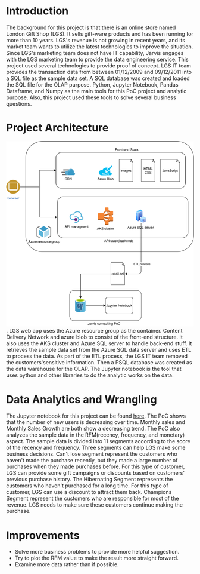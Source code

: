 # Introduction
The background for this project is that there is an online store named London Gift Shop (LGS). It sells gift-ware products and has been running
for more than 10 years. LGS's revenue is not growing in recent years, and its market team wants to utilize the latest technologies to improve the situation. Since LGS's marketing team does not have IT capability, Jarvis engages with the LGS marketing team to provide the data engineering service. This project used several technologies to provide proof of concept.
  LGS IT team provides the transaction data from between 01/12/2009 and 09/12/2011 into a SQL file as the sample data set. A SQL database was created and loaded the SQL file for the 
  OLAP purpose. Python, Jupyter Notebook, Pandas Dataframe, and Numpy as the main tools for this PoC project and analytic purpose.
  Also, this project used these tools to solve several business questions.


# Project Architecture
![](https://github.com/jarviscanada/jarvis_data_eng_SiqiYang/blob/develop/python_data_wrangling/asset/diagram.png).
LGS web app uses the Azure resource group as the container. Content Delivery Network and azure blob to consist of the front-end structure.
It also uses the AKS cluster and Azure SQL server to handle back-end stuff. It retrieves the sample data set from the Azure SQL data server and uses ETL to process the data. As part of the ETL process, the LGS IT team removed the customers'sensitive information. Then a PSQL database was created as the data warehouse for the OLAP.
 The Jupyter notebook is the tool that uses python and other libraries to do the analytic works on the data.

# Data Analytics and Wrangling
The Jupyter notebook for this project can be found [here](https://github.com/jarviscanada/jarvis_data_eng_SiqiYang/blob/develop/python_data_wrangling/retail_data_analytics_wrangling.ipynb).
The PoC shows that the number of new users is decreasing over time. Monthly sales and Monthly Sales Growth are both show a decreasing trend.
The PoC also analyzes the sample data in the RFM(recency, frequency, and monetary) aspect. The sample data is divided into 11 segments according to the score of the recency and frequency. Three segments can help LGS make some business decisions. Can't lose segment represent the customers who haven't made the purchase recently, but they made a large number of purchases when they made purchases before. For this type of customer, LGS can provide some gift campaigns or discounts based on customers' previous purchase history. The Hibernating Segment represents the customers who haven't purchased for a long time. For this type of customer, LGS can use a discount to attract them back.
  Champions Segment represent the customers who are responsible for most of the revenue. LGS needs to make sure these customers continue making the purchase.

# Improvements
- Solve more business problems to provide more helpful suggestion.
- Try to plot the RFM value to make the result more straight forward.
- Examine more data rather than if possible.